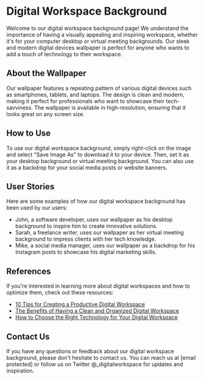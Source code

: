 <!--font:Great Vibes-->

# Digital Workspace Background

Welcome to our digital workspace background page! We understand the importance of having a visually appealing and inspiring workspace, whether it's for your computer desktop or virtual meeting backgrounds. Our sleek and modern digital devices wallpaper is perfect for anyone who wants to add a touch of technology to their workspace.

## About the Wallpaper

Our wallpaper features a repeating pattern of various digital devices such as smartphones, tablets, and laptops. The design is clean and modern, making it perfect for professionals who want to showcase their tech-savviness. The wallpaper is available in high-resolution, ensuring that it looks great on any screen size.

## How to Use

To use our digital workspace background, simply right-click on the image and select "Save Image As" to download it to your device. Then, set it as your desktop background or virtual meeting background. You can also use it as a backdrop for your social media posts or website banners.

## User Stories

Here are some examples of how our digital workspace background has been used by our users:

- John, a software developer, uses our wallpaper as his desktop background to inspire him to create innovative solutions.
- Sarah, a freelance writer, uses our wallpaper as her virtual meeting background to impress clients with her tech knowledge.
- Mike, a social media manager, uses our wallpaper as a backdrop for his Instagram posts to showcase his digital marketing skills.

## References

If you're interested in learning more about digital workspaces and how to optimize them, check out these resources:

- [10 Tips for Creating a Productive Digital Workspace](#)
- [The Benefits of Having a Clean and Organized Digital Workspace](#)
- [How to Choose the Right Technology for Your Digital Workspace](#)

## Contact Us

If you have any questions or feedback about our digital workspace background, please don't hesitate to contact us. You can reach us at [email protected] or follow us on Twitter @_digitalworkspace for updates and inspiration.

<!--

Write me content for website with wallpaper which alt text is:

"A wallpaper featuring a repeating pattern of sleek and modern digital devices, such as smartphones, tablets, and laptops."

The name/title of the page should not be 1:1 copy of the alt text but rather a real content of the website which is using this wallpaper.

- Use markdown format 
- Start with heading
- Heading should be short and concise
- The content should look like a real website 
- The website should not be about the wallpaper, wallpaper is just a related background
- Heading should be contain work "wallpaper" or "background"
- Include real sections like references, contact, user stories, etc. use things relevant to the page purpose.
- Feel free to use structure like headings, bullets, numbering, blockquotes, paragraphs, horizontal lines, etc.
- You can use formatting like bold or _italic_
- You can include UTF-8 emojis
- Links should be only #hash anchors (and you can refer to the document itself)
- Do not include images


---


# Digital Workspace Background

Welcome to our digital workspace background page! We understand the importance of having a visually appealing and inspiring workspace, whether it's for your computer desktop or virtual meeting backgrounds. Our sleek and modern digital devices wallpaper is perfect for anyone who wants to add a touch of technology to their workspace.

## About the Wallpaper

Our wallpaper features a repeating pattern of various digital devices such as smartphones, tablets, and laptops. The design is clean and modern, making it perfect for professionals who want to showcase their tech-savviness. The wallpaper is available in high-resolution, ensuring that it looks great on any screen size.

## How to Use

To use our digital workspace background, simply right-click on the image and select "Save Image As" to download it to your device. Then, set it as your desktop background or virtual meeting background. You can also use it as a backdrop for your social media posts or website banners.

## User Stories

Here are some examples of how our digital workspace background has been used by our users:

- John, a software developer, uses our wallpaper as his desktop background to inspire him to create innovative solutions.
- Sarah, a freelance writer, uses our wallpaper as her virtual meeting background to impress clients with her tech knowledge.
- Mike, a social media manager, uses our wallpaper as a backdrop for his Instagram posts to showcase his digital marketing skills.

## References

If you're interested in learning more about digital workspaces and how to optimize them, check out these resources:

- [10 Tips for Creating a Productive Digital Workspace](#)
- [The Benefits of Having a Clean and Organized Digital Workspace](#)
- [How to Choose the Right Technology for Your Digital Workspace](#)

## Contact Us

If you have any questions or feedback about our digital workspace background, please don't hesitate to contact us. You can reach us at [email protected] or follow us on Twitter @_digitalworkspace for updates and inspiration.

-->
